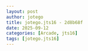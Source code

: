 ```yaml
---
layout: post
author: jotego
title: jotego.jts16 - 2d8b68f
date: 2025-09-12
categories: [Arcade, jts16]
tags: [jotego.jts16]
---
```


